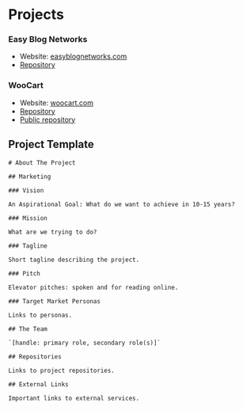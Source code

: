 # Projects

### Easy Blog Networks

* Website: [easyblognetworks.com](https://www.easyblognetworks.com)
* [Repository](https://github.com/teamniteo/easyblognetworks)

### WooCart

* Website: [woocart.com](https://woocart.com)
* [Repository](https://github.com/teamniteo/woocart)
* [Public repository](https://github.com/woocart)  

## Project Template

```
# About The Project

## Marketing

### Vision

An Aspirational Goal: What do we want to achieve in 10-15 years?

### Mission

What are we trying to do?

### Tagline

Short tagline describing the project.

### Pitch

Elevator pitches: spoken and for reading online.

### Target Market Personas

Links to personas.

## The Team 

`[handle: primary role, secondary role(s)]`

## Repositories

Links to project repositories.

## External Links

Important links to external services.
```
